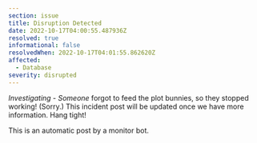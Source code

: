 ```yaml
---
section: issue
title: Disruption Detected
date: 2022-10-17T04:00:55.487936Z
resolved: true
informational: false
resolvedWhen: 2022-10-17T04:01:55.862620Z
affected:
  - Database
severity: disrupted
---
```

*Investigating* - _Someone_ forgot to feed the plot bunnies, so they stopped working! (Sorry.) This incident post will be updated once we have more information. Hang tight!

This is an automatic post by a monitor bot.
        